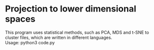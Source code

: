 # Projection to lower dimensional spaces

This program uses statistical methods, such as PCA, MDS and t-SNE to cluster files, which are written in different languages.  
Usage: python3 code.py
